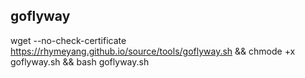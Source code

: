 
## goflyway

  wget --no-check-certificate https://rhymeyang.github.io/source/tools/goflyway.sh && chmode +x goflyway.sh && bash goflyway.sh
